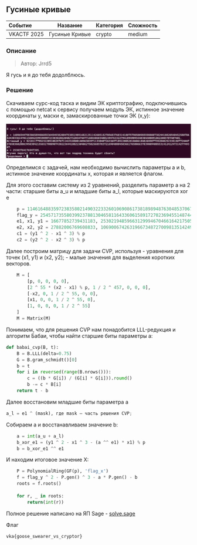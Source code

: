 ## Гусиные кривые

| Событие | Название | Категория | Сложность |
| :------------- | ----------------------- | ------------------ | ------------------ |
| VKACTF 2025   | Гусиные Кривые     | crypto             | medium               |

### Описание

> Автор: Jrrd5

Я гусь и я до тебя додолблюсь.

### Решение

Скачиваем cурс-код таска и видим ЭК криптографию, подключившись с помощью netcat к сервису получаем модуль ЭК, истинное значение координаты y, маски e, замаскированные точки ЭК (x,y):

![alt text](./image/image.png)

Определимся с задачей, нам необходимо вычислить параметры a и b, истинное значение координаты x, которая и является флагом.

Для этого составим систему из 2 уравнений, разделить параметр a на 2 части: старшие биты a_u и младшие биты a_l, которые маскируются xor e

```Python
    p = 11461648835972383580214903223326010690861738189894876304853706788293177059197896138806194486071111804917900964352282940215791806122616716110044437252711728555920518965914002389397599832813385070686988446356347428264654039531290941
    flag_y = 2545717355803992378813046581164336061589172702369455148744010181608496187269887654262595437914814211407336917557156070309806578564896074800086758018426189333820563542914830902958533982803640228021653018090222164024779931554896725
    e1, x1, y1 = 16677852739431183, 2530219485966312999467046616421750570364684170951267345234138811589900439433343137660254334928663381769906942572261444510001952824494773266470856715286991630788991881234060304033982625923661489122553679268235098364007999345646340, 276267064628520902811244831909513722105490460079695698507698333323276339501679843234695003362628508861967148623867751315677123925501963079789229210439016953044658019036073416669311643611490620103496485536758500315005391319295953
    e2, x2, y2 = 27882006769608833, 10690067426319667348727009813514249417227930985191946018881426591717112133205256578859540067469496523932024455869074874060083240940549034493152745055453705162369317468742597589759898615524682968354665616423014512081794494263755784, 5361161904141914520199250697368244769515856592747557180031101078430141028788070405224143896580686530333110583285939764153753042730292176357271064373526928413650287442647621850655140625443120311731396013443017951689941835317047271
    c1 = (y1 ^ 2 - x1 ^ 3) % p
    c2 = (y2 ^ 2 - x2 ^ 3) % p
```

Далее построим матрицу для задачи CVP, используя 
    - уравнения для точек (x1, y1) и (x2, y2);
    - малые значения для выделения коротких векторов.


```python
    M = [
        [p, 0, 0, 0, 0],
        [2 ^ 55 * (x2 - x1) % p, 1 / 2 ^ 457, 0, 0, 0],
        [-x2, 0, 1 / 2 ^ 55, 0, 0],
        [x1, 0, 0, 1 / 2 ^ 55, 0],
        [1, 0, 0, 0, 1 / 2 ^ 55]
    ]
    M = Matrix(M)
```

Понимаем, что для решения CVP нам понадобится LLL-редукция и алгоритм Бабаи, чтобы найти старшие биты параметры a:

```Python
def babai_cvp(B, t):
    B = B.LLL(delta=0.75)
    G = B.gram_schmidt()[0]
    b = t
    for i in reversed(range(B.nrows())):
        c = ((b * G[i]) / (G[i] * G[i])).round()
        b -= c * B[i]
    return t - b
```
Далее восстановим младшие биты параметра a

```Python
a_l = e1 ^ (mask), где mask — часть решения CVP;
```

Собираем a и восстанавливаем значение b:

```Python
    a = int(a_u + a_l)
    b_xor_e1 = (y1 ^ 2 - x1 ^ 3 - (a ^^ e1) * x1) % p
    b = b_xor_e1 ^^ e1
```

И находим итоговое значение X:

```Python
    P = PolynomialRing(GF(p), 'flag_x')
    f = flag_y ^ 2 - P.gen() ^ 3 - a * P.gen() - b
    roots = f.roots()

    for r, _ in roots:
        return(int(r))
```

Полное решение написано на ЯП Sage - [solve.sage](./solve.sage)

Флаг

```
vka{goose_swearer_vs_cryptor}
```
